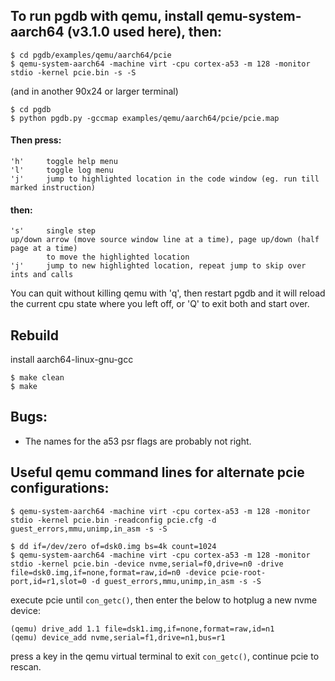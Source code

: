
## To run pgdb with qemu, install qemu-system-aarch64 (v3.1.0 used here), then:
```
$ cd pgdb/examples/qemu/aarch64/pcie
$ qemu-system-aarch64 -machine virt -cpu cortex-a53 -m 128 -monitor stdio -kernel pcie.bin -s -S
```
(and in another 90x24 or larger terminal)
```
$ cd pgdb
$ python pgdb.py -gccmap examples/qemu/aarch64/pcie/pcie.map
```

#### Then press:
    'h'     toggle help menu
    'l'     toggle log menu
    'j'     jump to highlighted location in the code window (eg. run till marked instruction)
#### then:
    's'     single step
    up/down arrow (move source window line at a time), page up/down (half page at a time)
            to move the highlighted location
    'j'     jump to new highlighted location, repeat jump to skip over ints and calls

You can quit without killing qemu with 'q', then restart pgdb and
it will reload the current cpu state where you left off,
or 'Q' to exit both and start over.


## Rebuild
install aarch64-linux-gnu-gcc
```
$ make clean
$ make
```

## Bugs:
* The names for the a53 psr flags are probably not right.



## Useful qemu command lines for alternate pcie configurations:

```
$ qemu-system-aarch64 -machine virt -cpu cortex-a53 -m 128 -monitor stdio -kernel pcie.bin -readconfig pcie.cfg -d guest_errors,mmu,unimp,in_asm -s -S
```

```
$ dd if=/dev/zero of=dsk0.img bs=4k count=1024
$ qemu-system-aarch64 -machine virt -cpu cortex-a53 -m 128 -monitor stdio -kernel pcie.bin -device nvme,serial=f0,drive=n0 -drive file=dsk0.img,if=none,format=raw,id=n0 -device pcie-root-port,id=r1,slot=0 -d guest_errors,mmu,unimp,in_asm -s -S
```
execute pcie until ```con_getc()```, then enter the below to hotplug a new nvme device:
```
(qemu) drive_add 1.1 file=dsk1.img,if=none,format=raw,id=n1
(qemu) device_add nvme,serial=f1,drive=n1,bus=r1
```
press a key in the qemu virtual terminal to exit ```con_getc()```, continue pcie to rescan.

